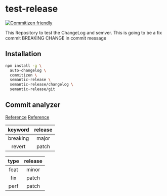 # test-release

[![Commitizen friendly](https://img.shields.io/badge/commitizen-friendly-brightgreen.svg)](http://commitizen.github.io/cz-cli/)

This Repository to test the ChangeLog and semver.
This is going to be a fix commit
BREAKING CHANGE in commit message

## Installation

```bash
npm install -g \
  auto-changelog \
  commitizen \
  semantic-release \
  semantic-release/changelog \
  semantic-release/git
```

## Commit analyzer

[Reference](https://github.com/semantic-release/commit-analyzer/blob/master/lib/default-release-rules.js)
[Reference](https://www.conventionalcommits.org/en/v1.0.0/#summary)

| keyword  | release |
| :------: | :-----: |
| breaking |  major  |
|  revert  |  patch  |

| type  | release |
| :---: | :-----: |
| feat  |  minor  |
|  fix  |  patch  |
| perf  |  patch  |
